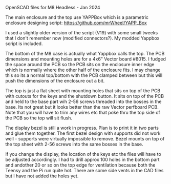 OpenSCAD files for M8 Headless - Jan 2024

The main enclosure and the top use YAPPBox which is a parametric enclosure designing script:
https://github.com/mrWheel/YAPP_Box

I used a slightly older version of the script (V19) with some small tweeks that I don't remember now (modified connectors?). My modded Yappbox script is included.

The bottom of the M8 case is actually what Yappbox calls the top. The PCB dimensions and mounting holes are for a 4x6" Vector board #8015. I fudged the space around the PCB so the PCB sits on the enclosure inner edge which is normally where the other half of the enclosure fits.
I may change this so its a normal top/bottom with the PCB clamped between but this will push the dimensions of the enclosure out a bit.

The top is just a flat sheet with mounting holes that sits on top of the PCB with cutouts for the keys and the shutdown button. It sits on top of the PCB and held to the base part wih 2-56 screws threaded into the bosses in the base. Its not great but it looks better than the raw Vector perfboard PCB. Note that you will have to trim any wires etc that poke thru the top side of the PCB so the top will sit flush.

The display bezel is still a work in progress. Plan is to print it in two parts and glue them together. The first bezel design with supports did not work well - supports were virtually impossible to remove. Bezel mounts on top of the top sheet with 2-56 screws into the same bosses in the base.

If you change the display, the location of the keys etc the files will have to be adjusted accordingly. I had to drill approx 100 holes in the bottom part and andother 20 or so on the top edge for ventilation because both the Teensy and the Pi run quite hot. There are some side vents in the CAD files but I have not added the holes yet.

